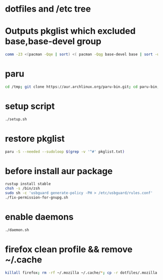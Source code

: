 # dotfiles and /etc tree

# Outputs pkglist which excluded base,base-devel group

```bash
comm -23 <(pacman -Qqe | sort) <( pacman -Qqg base-devel base | sort -u) > pkglist.txt
```

# paru

```bash
cd /tmp; git clone https://aur.archlinux.org/paru-bin.git; cd paru-bin; makepkg -si
```

# setup script

```bash
./setup.sh
```

# restore pkglist

```bash
paru -S --needed --sudoloop $(grep -v '^#' pkglist.txt)
```

# before install aur package

```bash
rustup install stable
chsh -s /bin/zsh
sudo sh -c 'usbguard generate-policy -PH > /etc/usbguard/rules.conf'
./fix-permission-for-gnupg.sh
```

# enable daemons

```bash
./daemon.sh
```

# firefox clean profile && remove ~/.cache

```bash
killall firefox; rm -rf ~/.mozilla ~/.cache/*; cp -r dotfiles/.mozilla ~
```
